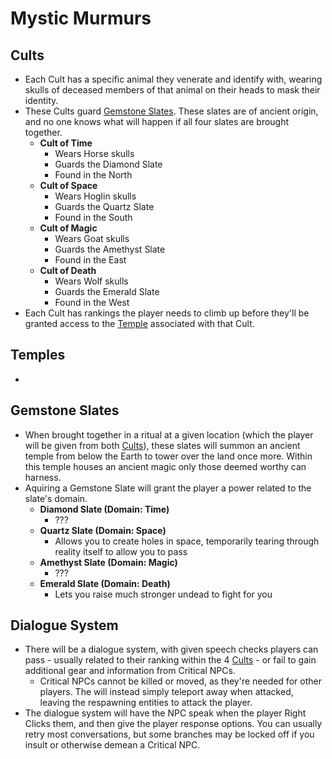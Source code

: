 # Mystic Murmurs

## Cults
* Each Cult has a specific animal they venerate and identify with, wearing skulls of deceased members of that animal on their heads to mask their identity.
* These Cults guard [Gemstone Slates](#gemstone-slates). These slates are of ancient origin, and no one knows what will happen if all four slates are brought together.
  * **Cult of Time**
    * Wears Horse skulls
    * Guards the Diamond Slate
    * Found in the North
  * **Cult of Space**
    * Wears Hoglin skulls
    * Guards the Quartz Slate
    * Found in the South
  * **Cult of Magic**
    * Wears Goat skulls
    * Guards the Amethyst Slate
    * Found in the East
  * **Cult of Death**
    * Wears Wolf skulls
    * Guards the Emerald Slate
    * Found in the West
* Each Cult has rankings the player needs to climb up before they'll be granted access to the [Temple](#temples) associated with that Cult.

## Temples
* 

## Gemstone Slates
* When brought together in a ritual at a given location (which the player will be given from both [Cults](#cults)), these slates will summon an ancient temple from below the Earth to tower over the land once more. Within this temple houses an ancient magic only those deemed worthy can harness.
* Aquiring a Gemstone Slate will grant the player a power related to the slate's domain.
  * **Diamond Slate (Domain: Time)**
    * ???
  * **Quartz Slate (Domain: Space)**
    * Allows you to create holes in space, temporarily tearing through reality itself to allow you to pass
  * **Amethyst Slate (Domain: Magic)**
    * ???
  * **Emerald Slate (Domain: Death)**
    * Lets you raise much stronger undead to fight for you

## Dialogue System
* There will be a dialogue system, with given speech checks players can pass - usually related to their ranking within the 4 [Cults](#cults) - or fail to gain additional gear and information from Critical NPCs.
  * Critical NPCs cannot be killed or moved, as they're needed for other players. The will instead simply teleport away when attacked, leaving the respawning entities to attack the player.
* The dialogue system will have the NPC speak when the player Right Clicks them, and then give the player response options. You can usually retry most conversations, but some branches may be locked off if you insult or otherwise demean a Critical NPC.
